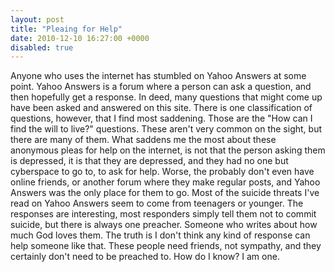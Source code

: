 ```yaml
---
layout: post
title: "Pleaing for Help"
date: 2010-12-10 16:27:00 +0000
disabled: true
---
```

Anyone who uses the internet has stumbled on Yahoo Answers at some point. Yahoo Answers is a forum where a person can ask a question, and then hopefully get a response. In deed, many questions that might come up have been asked and answered on this site. There is one classification of questions, however, that I find most saddening. Those are the "How can I find the will to live?" questions. These aren't very common on the sight, but there are many of them.
What saddens me the most about these anonymous pleas for help on the internet, is not that the person asking them is depressed, it is that they are depressed, and they had no one but cyberspace to go to, to ask for help. Worse, the probably don't even have online friends, or another forum where they make regular posts, and Yahoo Answers was the only place for them to go.
Most of the suicide threats I've read on Yahoo Answers seem to come from teenagers or younger. The responses are interesting, most responders simply tell them not to commit suicide, but there is always one preacher. Someone who writes about how much God loves them. The truth is I don't think any kind of response can help someone like that. These people need friends, not sympathy, and they certainly don't need to be preached to.
How do I know? I am one.

